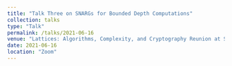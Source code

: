 ```yaml
---
title: "Talk Three on SNARGs for Bounded Depth Computations"
collection: talks
type: "Talk"
permalink: /talks/2021-06-16
venue: "Lattices: Algorithms, Complexity, and Cryptography Reunion at Simons Institute for the Theory of Computing"
date: 2021-06-16
location: "Zoom"
---
```


<!-- [More information here](http://example2.com)

This is a description of your talk, which is a markdown files that can be all markdown-ified like any other post. Yay markdown! -->
